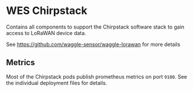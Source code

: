 # WES Chirpstack

Contains all components to support the Chirpstack software stack to gain access to LoRaWAN device data.

See https://github.com/waggle-sensor/waggle-lorawan for more details

## Metrics

Most of the Chirpstack pods publish prometheus metrics on port `9100`. See the individual deployment files for details.
